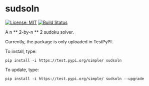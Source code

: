 # sudsoln

[![License: MIT](https://img.shields.io/badge/License-MIT-yellow.svg)](https://opensource.org/licenses/MIT)
[![Build Status](https://travis-ci.org/joon3216/sudsoln.svg?branch=master)](https://travis-ci.org/joon3216/sudsoln)  

A n ** 2-by-n ** 2 sudoku solver.

Currently, the package is only uploaded in TestPyPI.

To install, type:

    pip install -i https://test.pypi.org/simple/ sudsoln

To update, type:

    pip install -i https://test.pypi.org/simple/ sudsoln --upgrade


